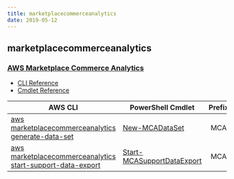 ```yaml
---
title: marketplacecommerceanalytics
date: 2019-05-12
---
```


## marketplacecommerceanalytics

### [AWS Marketplace Commerce Analytics](https://aws.amazon.com/marketplace/)

* [CLI Reference](https://docs.aws.amazon.com/cli/latest/reference/marketplacecommerceanalytics/index.html)
* [Cmdlet Reference](https://docs.aws.amazon.com/powershell/latest/reference/items/AWS_Marketplace_Commerce_Analytics_cmdlets.html)

|AWS CLI|PowerShell Cmdlet|Prefix|
|----|----|:--:|
|[aws marketplacecommerceanalytics generate-data-set](https://docs.aws.amazon.com/cli/latest/reference/marketplacecommerceanalytics/generate-data-set.html)|[New-MCADataSet](https://docs.aws.amazon.com/powershell/latest/reference/items/New-MCADataSet.html)|MCA|
|[aws marketplacecommerceanalytics start-support-data-export](https://docs.aws.amazon.com/cli/latest/reference/marketplacecommerceanalytics/start-support-data-export.html)|[Start-MCASupportDataExport](https://docs.aws.amazon.com/powershell/latest/reference/items/Start-MCASupportDataExport.html)|MCA|

